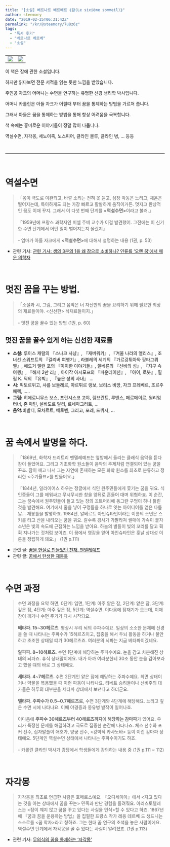 ```yaml
---
title: "[소설] 베르나르 베르베르 ⟪잠(Le sixième sommeil)⟫"
author: steemory
date: "2019-02-25T06:31:42Z"
permalink: "/kr/@steemory/7u8z6z"
tags:
  - "독서 후기"
  - "베르나르 베르베"
  - "소설"
---
```

<table><tbody><tr><td style="background:#FFF;border: 0;"><img src="https://t1.daumcdn.net/cfile/tistory/99C950395C73654922"></td><td style="background:#FFF;border: 0;"><img src="https://t1.daumcdn.net/cfile/tistory/99C84E3E5C73654C21" style="cursor: pointer"></td></tr></tbody></table>

이 책은 잠에 관한 소설입니다. 

하지만 읽다보면 전문 서적을 읽는 듯한 느낌을 받았습니다.

주인공 자크의 어머니는 수면을 연구하는 유명한 신경 생리학 박사입니다.

어머니 카롤린은 아들 자크가 어릴때 부터 꿈을 통제하는 방법을 가르쳐 줍니다.

그래서 아들은 꿈을 통제하는 방법을 통해 항상 어려움을 극복합니다.

책 속에는 흥미로운 이야기들이 정말 많이 나옵니다.

역설수면, 자각몽, 세노이족, 노스피어, 클라인 블루, 클라인 병, ... 등등

<br>

***

<br>


# 역설수면

<blockquote>「몸이 극도로 이완되고, 바깥 소리는 전혀 못 듣고, 심장 박동은 느리고, 체온은 떨어지는데, 특이하게도 되는 가장 빠르고 활발하게 움직이거든. 멋지고 환상적인 꿈도 이때 꾸지. 그래서 이 다섯 번째 단계를 <b>&lt;역설수면&gt;</b>이라고 불러.」 
<br><br>「1959년에 프랑스 과학자인 미셸 주베 교수가 이걸 발견했어. 그전에는 이 신기한 수면 단계에서 어떤 일이 벌어지는지 몰랐지」 
<br><br>- 엄마가 아들 자크에게 <b>&lt;역설수면&gt;</b>에 대해서 설명하는 내용 (1권, p. 53)</blockquote>

<ul style="list-style-type: square;"><li>관련 기사: <a href="http://www.hankookilbo.com/News/Read/201711110426637649" target="_blank" >관련 기사: 생의 3분의 1을 왜 잠으로 소비하나? 인류를 ‘오랜 꿈’에서 깨운 의학자</a></li></ul>

<br>

# 멋진 꿈을 꾸는 방법.

<blockquote>「소설과 시, 그림, 그리고 음악은 너 자신만의 꿈을 요리하기 위해 필요한 최상의 재료들이야. &lt;신선한&gt; 식재료들이지.」 <br><br>- 멋진 꿈을 꿀수 있는 방법 (1권, p. 60)</blockquote>

## 멋진 꿈을 꿀수 있게 하는 신선한 재료들
<ul style="list-style-type: square;">
<li><b>소설:</b> 루이스 캐럴의 『스나크 사냥』, 『재버워키』, 『겨울 나라의 앨리스』, 조너선 스위프트의 『걸리버 여행기』, 라블레의 세계의 『가르강튀아와 팡타그뤼엘』, 에드거 앨런 포의 『이이한 이야기들』, 쥘베른의 『신비의 섬』, 『지구 속 여행』, 『해저 2만 리』, 아이작 아시모프의 『파운데이션』, 『아이, 로봇』, 필립 K. 딕의 『유빅』, 『높은 성의 사내』 ...</li>
<li><b>시:</b> 빅토르위고, 샤를 보들레르, 아르튀르 랭보, 보리스 비앙, 자크 프레베르, 조르주 페렉, .....</li>
<li><b>그림:</b> 히에로니무스 보스, 프란시스코 고야, 렘브란트, 루벤스, 페르메이르, 윌리엄 터너, 존 마틴, 살바도르 달리, 르네마그리트, ...</li>
<li><b>음악:</b>비발디, 모차르트, 베토벤, 그리고, 포레, 드뷔시, ...</li>
</ul>


<br>

# 꿈 속에서 발명을 하다.
<blockquote>「1869년, 화학자 드리트리 멘델레예프는 옆방에서 들리는 클래식 음악을 듣다 잠이 들었어요. 그리고 기초화학 원소들이 음악의 주제처럼 연결되어 있는 꿈을 꾸죠. 잠이 깨고 나서 그는 자연에 존재하는 모든 화학 원소를 최초로 분류하고 정리한 &lt;주기율표&gt;를 만들어요.」 
<br><br>
「1844년, 일라이어스 하우는 정글에서 식인 원주민들에게 쫓기는 꿈을 꿔요. 식인종들이 그를 에워싸고 무시무시한 창을 앞뒤로 흔들어 대며 위협하죠. 이 순간, 그는 꿈속에서 원주민들이 들고 있는 창의 끄트머리에 동그란 구멍이 하나 뚫린 것을 발견해요. 여기에서 줄을 넣어 구멍들을 하나로 잇는 아이디어를 얻은 다름날… 재봉틀을 발명하죠. 1984년, 알베르트 아인슈타인이라는 이름의 소년은 스키를 타고 산을 내려오는 꿈을 꿔요. 갈수록 경사가 가팔라져 썰매에 가속이 붙자 소년은 빛의 속도에 근접하는 느낌을 받아요. 하늘의 별들이 빛의 꼬리를 달고 휙휙 지나가는 것처럼 보이죠. 이 꿈에서 영감을 얻어 아인슈타인은 훗날 상대성 이론을 정립하게 돼요.」 (1권 p.111)</blockquote>

<ul style="list-style-type: square;"><li>관련 글: <a href="https://www.sciencetimes.co.kr/?news=꿈을-현실로-만들었던-천재-멘델레예프" target="_blank" >꿈을 현실로 만들었던 천재, 멘델레예프</a></li><li>관련 글: <a href="https://brunch.co.kr/@simplelife/24" target="_blank" >꿈에서 탄생한 재봉틀</a></li></ul>

<div><br></div>

# 수면 과정

<blockquote>수면 과정을 요약 하면, 0단계: 입면, 1단계: 아주 얕은 잠, 2단계: 얕은 잠, 3단계: 깊은 잠, 4단계: 아주 깊은 잠, 5단계: 역설수면. 이다음에 잠재기가 오는데, 이때 잠이 깨거나 수면 주기가 다시 시작되요.</div><div><br></div><div><div><b>베타파. 15~30헤르츠</b>. 평상시 우리 뇌의 주파수예요. 일상의 소소한 문제에 신경을 쓸 때 나타나는 주파수가 15헤르츠이고, 집중을 해서 두뇌 활동을 하거나 불안하고 초조한 상태일 떄가 30헤르츠죠. 여러분의 뇌파는 지금 베타파이겠네요.</div><div><br></div><div><b>알파파. 8~10헤르츠</b>. 수면 1단계에 해당하는 주파수예요. 눈을 감고 차분해진 상태의 뇌파죠. 휴식 상태말이에요. 내가 아까 여러분한테 30초 동안 눈을 감아보라고 했을 떄의 바로 그 상태예요.</div><div><br></div><div><b>세타파. 4~7헤르츠. </b>수면 2단계인 얕은 잠에 해당하는 주파수예요. 최면 상태이거나 약물을 복용했을 때 이런 파동이 나타나요. 티베트 승려들이나 신비주의 대가들은 하루의 대부분을 세타파 상태에서 보낸다고 하더군요.</div><div><br></div><div><b>델타파. 주파수가 0.5~0.7헤르츠로</b>, 수면 3단계와 4단계에 해당해요. 느리고 깊은 수면 시에 나타나요. 이때 야경증과 몽유병 발작이 일어나죠.</div><div><br></div><div> 이다음에 <b>주파수 30헤르츠부터 40헤르츠까지에 해당하는 감마파</b>가 있어요. 우리가 특정한 문제를 해결하려고 극도로 집중한 순간에 나타나죠. 체스 선수와 포커 선수, 십자말풀이 애호가, 양궁 선수, &lt;강박적 카사노바&gt; 등이 이런 감마파 상태예요. 5단계인 역설수면 상태에서 나타나는 주파수이기도 하죠.</div></div><div><br></div><div>- 카롤린 클라인 박사가 강당에서 학생들에게 강의하는 내용 중 (1권 p.111 ~ 112)</blockquote>

<p><br></p>

# 자각몽

<blockquote>자각몽을 최초로 언급한 사람은 호메르스예요. 『오디세이아』에서 &lt;자고 있다는 것을 아는 상태에서 꿈을 꾸는&gt; 민족과 만난 경험을 들려줘요. 아리스토텔레스는 &lt;잠이 꺠지 않고 꿈을 꾸고 있다는 사실을 인식&gt;할 수 있다고 하죠. 1867년에 『꿈과 꿈을 운용하는 방법』을 집필한 프랑스 작가 레옹 데르베 드 생드니는 스스로를 &lt;꿈 학자&gt;라고 칭하죠. 그는 현대 꿈 연구의 초석을 놓은 사람이에요. 역설수면 단계에서 자각몽을 꿀 수 있다는 사실이 알려졌죠. (1권 p.113)</blockquote>

<ul style="list-style-type: square;"><li>관련 기사: <a href="https://www.sciencetimes.co.kr/?news=무의식의-꿈을-통제하는-자각몽" target="_blank" >무의식의 꿈을 통제하는 ‘자각몽’</a></li></ul>

